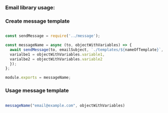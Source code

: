 ### Email library usage:

### Create message template

```javascript

const sendMessage = require('../message');

const messageName = async (to, objectWithVariables) => {
  await sendMessage(to, emailSubject, `./templates/${nameOfTemplate}`, {
  varialbe1 = objectWithVariables.variable1, 
  varialbe2 = objectWithVariables.variable2
  });
};

module.exports = messageName;

```

### Usage message template

```javascript

messageName("email@example.com", objectWithVariables)

```
